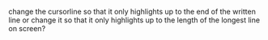 change the cursorline so that it only highlights up to the end of the written line
or change it so that it only highlights up to the length of the longest line on screen?
